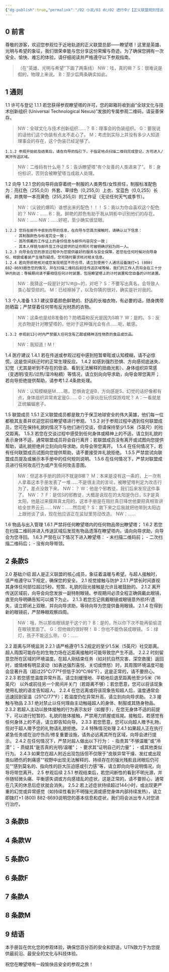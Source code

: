 ```yaml
---
{"dg-publish":true,"permalink":"/02 小说/03 dc/02 进行中/【正义联盟规则怪谈】瞭望塔游客须知 -正联批注版/","tags":["创作/10_其他/乙女向/否","创作/02_衍生/dc","创作/03_类型/故事片段","创作/04_进度/进行中","创作/10_其他/NSFW/否"],"noteIcon":""}
---
```



## 0 前言

尊敬的游客，欢迎您参观位于近地轨道的正义联盟总部——瞭望塔！这里是英雄、光明与希望的象征，我们很荣幸能与您分享这份荣耀与奇迹。为了确保您拥有一次安全、愉快、难忘的体验，请仔细阅读并严格遵守以下参观指南。

> （在“英雄、光明与希望”下画了两条线）
> NW：哇，真的嘛？
> S：很难说是假的，物理上来说。
> B：至少后两条确实如此。

## 1 通则
1.1 许可与登记
	1.1.1 若您获得参观瞭望塔的许可，您的邮箱将收到由“全球文化与技术创新组织 (Universal Technological Nexus)”发放的专属参观二维码，请妥善保存。

> NW：全球文化与技术创新组织……？
> B：理事会的伪装组织。
> G：要我说的话他们这个伪装有点太不走心了。
> M：考虑到实际上并没有多少人知道理事会的存在，这个伪装已经足够了。

	1.1.2 参观开始前及结束后，请在向导的指引下，于指定地点扫描二维码完成登记，方可进入/离开传送区域。

> NW：二维码有什么用？
> S：告诉瞭望塔“有个友善的人类进来了”。
> B：身份标识，否则会被瞭望塔当成敌人处理。

1.2 向导
	1.2.1 您的向导将由穿着统一制服的人类男性/女性担任，制服标准配色为：亮红色（255,0,0）外套、草绿色（0,255,0）上衣、宝蓝色（0,0,255）长裤，并携带一本亮黄色（255,255,0）的工作证（无论任何天气或季节）。

> NW：（尖锐的爆鸣）谁想出来的配色！！！
> S：我以为你会喜欢这个配色的？
> NW：……
> B：我。鲜艳的颜色有助于我从阴影中识别他们的存在。
> NW：……
> NW：……好吧，至少确实很显眼。

	1.2.2 您将在邮件中收到向导的信息，在向导与您首次接触时，请确认以下信息：
		- 其制服颜色与标准完全一致；
		- 其所佩戴的工作证上的身份信息与邮件内容完全一致；
		- 其本人样貌与邮件及工作证提供的证件照片可被明确识别为同一人。
	1.2.3 向导会在您的游览过程中为您提供最好的服务与安全保障，若您在任何时候对向导身份、相貌或着装产生强烈疑虑，您可随时要求核对相关信息。
	1.2.4 若向导拒绝核对或您发现明显不符合项，请立刻使用个人通讯设备拨打+1 (800) 882-8693报告您的情况，并在扫描二维码后前往传送区域等候，我们的工作人员将会在三十分钟内到达；等候期间请不要相信任何计时装置，包括瞭望塔上的计时装置和您自备的计时装置。

> NW：我猜这一段是针对%!#@~的，对吧？
> S：不要写出真名，会导致人类心智受损的。
> M：已经擦掉了，以及你猜的很对，确实是针对我的。

1.3 个人准备
	1.3.1 建议穿着颜色鲜艳的、舒适的长袖衣物，有必要的话，随身携带防晒霜；严禁穿着任何带有反光材质的衣物。

> NW：这条也是给B准备的？防晒霜和反光是因为S嘛？
> W：是的。
> S：反光衣物是针对瞭望塔的，他对于这种强光会有点……呃，敏感。

	1.3.2 参观前12小时内严禁摄入任何含有乙醇或精神活性物质的食品或饮品。

> NW：我知道！M！

1.4 医疗建议
	1.4.1 若在传送或参观过程中感到短暂晕眩或认知模糊，请不必惊慌，这是空间跃迁时的正常生理反应。
	1.4.2 如感到​​强烈恐惧、方向感彻底迷失、幻觉（尤其是听到不存在的低语、看到无法解释的扭曲光影）、身体组织异常感（变透明/变形/过热/湿冷粘稠）等​​情况，请立刻​向向导求助，向导会带您离开；若向导拒绝提供帮助，请参考1.2.4条款处理。

> NW：认知模糊是M……嗯，恐惧肯定是B，方向感是S、幻觉的话好像都有点，身体组织异常肯定是G……
> G：小家伙在玩侦探游戏呢？
> A：一看就是正统蝙蝠崽子。

1.5 联盟成员
	1.5.1 正义联盟成员都是​​致力于保卫地球安全的伟大英雄，他们每一位都​​极其友善并欢迎您前往瞭望塔进行参观。
	1.5.2 对于参观过程中遇到任何联盟成员，您可在保持礼貌的情况下与他们进行交谈，但请​​保持至少1.5米（5英尺）的社交距离​​。
	1.5.3 若您在交谈过程中感受到任何身体或精神上的不适，请立刻礼貌的表示身体不适，通常联盟成员将会自行离开；若联盟成员没有离开或试图向您提供帮助，请礼貌拒绝并立刻向向导求助，向导会带您离开。
	1.5.4 在任何情况下，若有任何联盟成员试图向您提供帮助，请不要接受并礼貌拒绝。
	1.5.5 严禁尝试向联盟成员提及或展示本手册中的任何规则说明。
	1.5.6 在任何情况下，严禁对联盟成员进行任何攻击行为或产生任何攻击意图。

> NW：但这本手册的顾问不就是B嘛？
> M：本来是没有这一条的，上一次有人拿着这本手册发表了一堆……不是很主流的言论，被瞭望塔判定为攻击行为了，差点没救下来。
> NW：？
> W：他是个邪教徒，我们后来发现这件事了。
> NW：？
> F：是信S的邪教徒，大概是说现在的太阳是伪日，S才是真太阳，他是过来膜拜真太阳的，这本手册是在阻拦真日降世他要把真相宣讲给全世界云云……
> NW：……然后呢？
> S：救下来之后我就把他带到太阳边上跟他谈了谈，现在他应该正在监狱里劳动改造。
> NW：……

1.6 物品与出入管理
	1.6.1 严禁将任何瞭望塔内的任何物品带出瞭望塔；
	1.6.2 若您在扫描二维码并进入传送区域后发现有物品遗落在瞭望塔内，请向向导求助，向导会为您寻回。
	1.6.3 严禁在以下情况下进入瞭望塔：
		- 未扫描二维码前；
		- 二次扫描二维码后；
		- 没有向导带领。

## 2 条款S
2.0 基础介绍
	超人是正义联盟的核心成员，象征着温暖与希望。与超人接触时，请严格遵守以下规定，确保您的安全。
2.1 视觉接触与防护
	2.1.1 严禁长时间直视其身体任何部位超过5秒。短暂、礼貌的目光接触是允许且被鼓励的。
	2.1.2 离开传送区域前，向导会向您发放一副特制眼镜。参观期间必须全程正确佩戴此眼镜，直至向导明确告知可以摘下为止。
	2.1.3 若您忘记佩戴眼镜或眼镜意外损坏/遗失，请立即闭上双眼，并向向导求助，等待向导为您提供备用眼镜。
	2.1.4 在得到新的眼镜前，严禁睁眼观察四周。

> NW：哦，所以那些眼镜是干这个的？
> B：是的，所以你下次不能再偷偷混在眼镜里面了。
> G：但他做的很好啊！
> B：你也不能伪装成眼镜。
> S：绿灯，孩子不能这么带。
> G：……

2.2 距离与环境监测
	2.2.1 请严格遵守1.5.2规定的至少1.5米（5英尺）社交距离。超人周围可能存在的生物力场在近距离接触时可能导致您产生不适。
	2.2.2 时刻留意您所在区域的环境温度。在超人刚结束任务（如对抗自然灾害、深空救援）返回时，或情绪有明显波动（如表达强烈喜悦、关切或愤怒）时，其周围环境温度可能会显著升高（超过25°C/77°F但低于30℃/86℉），这是正常的，请不要担心。
	2.2.3 若您感觉温度异常升高，请立刻缓慢地、平稳地后退至距离他至少5米（16英尺） 以外或前往另一个房间并关门（若距离不够）；若您愿意，您可以将该现象使用礼貌的语言告知超人。
	2.2.4 在您远离或将该现象告知超人后，温度通常会迅速回到室温（25℃/77℉）；若温度仍在异常升高，请立刻向向导求助。
2.3 接触与物品
	2.3.1 绝对禁止以任何理由主动触碰超人的身体、制服或其随身物品。
	2.3.2 若超人主动以肢体接触的行为表示友好（如握手），在您无身体不适的前提下，可以进行短暂的、礼貌的肢体接触，严禁用力抓握或摇晃。接触后，若感觉有任何身体上的不适，请立即告知向导。
	2.3.3 若您愿意，您可以向超人赠予礼物，但对于超人赠予您的礼物请礼貌拒绝。
2.4 特殊情况处理
	2.4.1 如果超人正在执行紧急任务或在治疗伤员/修复重要设施，请务必远离其所在区域，向导会进行提示。
	2.4.2 在任何情况下，严禁对超人做出以下行为：
	    - 指责其“不够温暖”或“冷漠”；
	    - 质疑其“是否真的光明/温暖”；
	    - 要求其“证明自己的力量”；
	    - 或其他类似行为。
	2.4.3 如果您在超人附近出现包括但不仅限于“皮肤异常干燥、发红或出现类似晒伤的刺痛感”“视野中出现无法解释的、持续存在的强光残影且闭眼后仍可见”“感到莫名的、指向性的巨大压迫感或引力感”等，请立即向向导说明情况，向导将带您离开。
2.5 参观后续
	2.5.1 参观结束后，若您间断性的看到不明光源，并伴随轻微头痛、平衡感失调或方向感错乱的症状，这是正常的，请不要担心，通常在几天的休息后症状就会消失。
	2.5.2 若上述症状持续超过144小时，或出现更严重的幻觉或异常感觉（如持续性看到不明强光源或感觉身体内部持续发热），请立即拨打+1 (800) 882-8693说明您的基本信息和症状，我们将会派出专人对您进行治疗。

## 3 条款B

## 4 条款W

## 5 条款G

## 6 条款F

## 7 条款A

## 8 条款M

## 9 结语

本手册旨在​​优化您的参观体验​​，确保您​​百分百的安全和舒适，UTN致力于为您提供最前沿、最安全的文化与科技体验。

祝您在瞭望塔有一段​​愉快且安全的​​参观之旅！